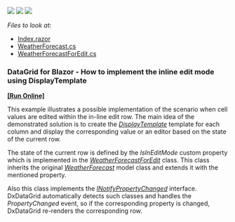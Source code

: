 <!-- default badges list -->
![](https://img.shields.io/endpoint?url=https://codecentral.devexpress.com/api/v1/VersionRange/351812089/20.2.5%2B)
[![](https://img.shields.io/badge/Open_in_DevExpress_Support_Center-FF7200?style=flat-square&logo=DevExpress&logoColor=white)](https://supportcenter.devexpress.com/ticket/details/T985618)
[![](https://img.shields.io/badge/📖_How_to_use_DevExpress_Examples-e9f6fc?style=flat-square)](https://docs.devexpress.com/GeneralInformation/403183)
<!-- default badges end -->
<!-- default file list -->
*Files to look at*:

* [Index.razor](./CS/BlazorGridInlineEditing/Pages/Index.razor)
* [WeatherForecast.cs](./CS/BlazorGridInlineEditing/Data/WeatherForecast.cs)
* [WeatherForecastForEdit.cs](./CS/BlazorGridInlineEditing/Data/WeatherForecastForEdit.cs)
<!-- default file list end -->
### DataGrid for Blazor - How to implement the inline edit mode using DisplayTemplate
<!-- run online -->
**[[Run Online]](https://codecentral.devexpress.com/351812089/)**
<!-- run online end -->

This example illustrates a possible implementation of the scenario when cell values are edited within the in-line edit row. 
The main idea of the demonstrated solution is to create the *[DisplayTemplate](https://docs.devexpress.com/Blazor/DevExpress.Blazor.DxDataGridColumn.DisplayTemplate)* template for each column and display the corresponding value or an editor based on the state of the current row. 

The state of the current row is defined by the *IsInEditMode* custom property which is implemented in the *[WeatherForecastForEdit](./CS/BlazorGridInlineEditing/Data/WeatherForecastForEdit.cs)* class. This class inherits the original *[WeatherForecast](./CS/BlazorGridInlineEditing/Data/WeatherForecast.cs)* model class and extends it with the mentioned property. 

Also this class implements the *[INotifyPropertyChanged](https://docs.microsoft.com/en-us/dotnet/api/system.componentmodel.inotifypropertychanged?view=net-5.0)* interface. DxDataGrid automatically detects such classes and handles the *PropertyChanged* event, so if the corresponding property is changed, DxDataGrid re-renders the corresponding row. 
